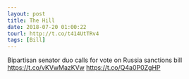 ```yaml
---
layout: post
title: The Hill
date: 2018-07-20 01:00:22
tourl: http://t.co/t414UtTRv4
tags: [Bill]
---
```

Bipartisan senator duo calls for vote on Russia sanctions bill https://t.co/vKVwMazKVw https://t.co/Q4a0P0ZgHP